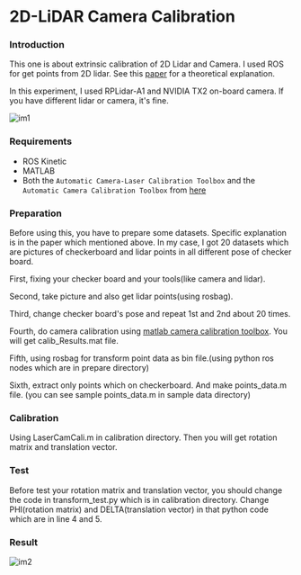 # 2D-LiDAR Camera Calibration

### Introduction

This one is about extrinsic calibration of 2D Lidar and Camera. I used ROS for get points from 2D lidar. See this [paper](http://citeseerx.ist.psu.edu/viewdoc/download?doi=10.1.1.80.7118&rep=rep1&type=pdf) for a theoretical explanation.

In this experiment, I used RPLidar-A1 and NVIDIA TX2 on-board camera. If you have different lidar or camera, it's fine.

![im1](./asset/tx2_and_lidar.jpg)

### Requirements

* ROS Kinetic
* MATLAB
* Both the ```Automatic Camera-Laser Calibration Toolbox``` and the ```Automatic Camera Calibration Toolbox``` from [here](http://www-personal.acfr.usyd.edu.au/akas9185/AutoCalib/index.html)



### Preparation

Before using this, you have to prepare some datasets. Specific explanation is in the paper which mentioned above. In my case, I got 20 datasets which are pictures of checkerboard and lidar points in all different pose of checker board.

First, fixing your checker board and your tools(like camera and lidar).

Second, take picture and also get lidar points(using rosbag).

Third, change checker board's pose and repeat 1st and 2nd about 20 times.

Fourth, do camera calibration using [matlab camera calibration toolbox](http://www-personal.acfr.usyd.edu.au/akas9185/AutoCalib/AutoCamDoc/index.html). You will get calib_Results.mat file.

Fifth, using rosbag for transform point data as bin file.(using python ros nodes which are in prepare directory)

Sixth, extract only points which on checkerboard. And make points_data.m file. (you can see sample points_data.m in sample data directory)

### Calibration

Using LaserCamCali.m in calibration directory. Then you will get rotation matrix and translation vector.



### Test

Before test your rotation matrix and translation vector, you should change the code in transform_test.py which is in calibration directory. Change PHI(rotation matrix) and DELTA(translation vector) in that python code which are in line 4 and 5.



### Result

![im2](./asset/result.png)

